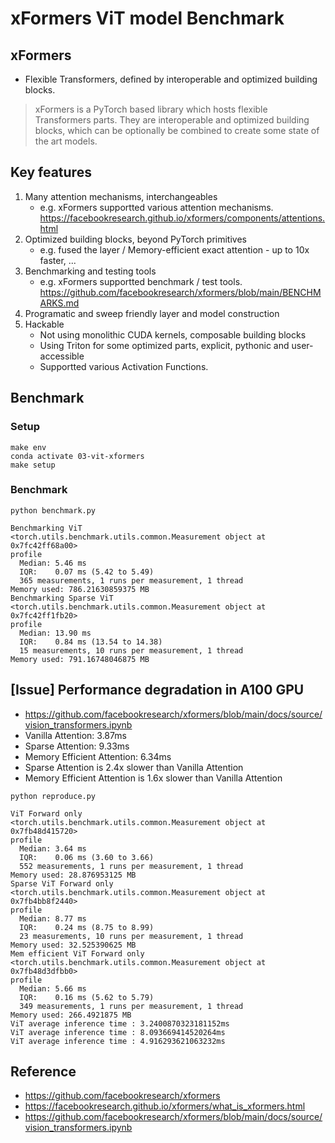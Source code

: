 # xFormers ViT model Benchmark

## xFormers
- Flexible Transformers, defined by interoperable and optimized building blocks.
> xFormers is a PyTorch based library which hosts flexible Transformers parts. They are interoperable and optimized building blocks, which can be optionally be combined to create some state of the art models.

## Key features
1. Many attention mechanisms, interchangeables
    - e.g. xFormers supportted various attention mechanisms. https://facebookresearch.github.io/xformers/components/attentions.html
2. Optimized building blocks, beyond PyTorch primitives
    - e.g. fused the layer / Memory-efficient exact attention - up to 10x faster, ...
3. Benchmarking and testing tools
    - e.g. xFormers supportted benchmark / test tools. https://github.com/facebookresearch/xformers/blob/main/BENCHMARKS.md
4. Programatic and sweep friendly layer and model construction
5. Hackable
    - Not using monolithic CUDA kernels, composable building blocks
    - Using Triton for some optimized parts, explicit, pythonic and user-accessible
    - Supportted various Activation Functions. 

## Benchmark
### Setup
```
make env
conda activate 03-vit-xformers
make setup
```

### Benchmark
```
python benchmark.py

Benchmarking ViT
<torch.utils.benchmark.utils.common.Measurement object at 0x7fc42ff68a00>
profile
  Median: 5.46 ms
  IQR:    0.07 ms (5.42 to 5.49)
  365 measurements, 1 runs per measurement, 1 thread
Memory used: 786.21630859375 MB
Benchmarking Sparse ViT
<torch.utils.benchmark.utils.common.Measurement object at 0x7fc42ff1fb20>
profile
  Median: 13.90 ms
  IQR:    0.84 ms (13.54 to 14.38)
  15 measurements, 10 runs per measurement, 1 thread
Memory used: 791.16748046875 MB
```

## [Issue] Performance degradation in A100 GPU
- https://github.com/facebookresearch/xformers/blob/main/docs/source/vision_transformers.ipynb
- Vanilla Attention: 3.87ms
- Sparse Attention: 9.33ms
- Memory Efficient Attention: 6.34ms
- Sparse Attention is 2.4x slower than Vanilla Attention
- Memory Efficient Attention is 1.6x slower than Vanilla Attention
```
python reproduce.py

ViT Forward only
<torch.utils.benchmark.utils.common.Measurement object at 0x7fb48d415720>
profile
  Median: 3.64 ms
  IQR:    0.06 ms (3.60 to 3.66)
  552 measurements, 1 runs per measurement, 1 thread
Memory used: 28.876953125 MB
Sparse ViT Forward only
<torch.utils.benchmark.utils.common.Measurement object at 0x7fb4bb8f2440>
profile
  Median: 8.77 ms
  IQR:    0.24 ms (8.75 to 8.99)
  23 measurements, 10 runs per measurement, 1 thread
Memory used: 32.525390625 MB
Mem efficient ViT Forward only
<torch.utils.benchmark.utils.common.Measurement object at 0x7fb48d3dfbb0>
profile
  Median: 5.66 ms
  IQR:    0.16 ms (5.62 to 5.79)
  349 measurements, 1 runs per measurement, 1 thread
Memory used: 266.4921875 MB
ViT average inference time : 3.2400870323181152ms
ViT average inference time : 8.093669414520264ms
ViT average inference time : 4.916293621063232ms
```

## Reference
- https://github.com/facebookresearch/xformers
- https://facebookresearch.github.io/xformers/what_is_xformers.html
- https://github.com/facebookresearch/xformers/blob/main/docs/source/vision_transformers.ipynb